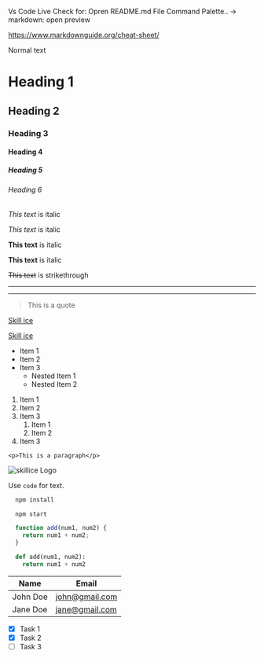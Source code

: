 <!-- Headings -->
Vs Code Live Check for:
Opren README.md File
Command Palette.. -> markdown: open preview

https://www.markdownguide.org/cheat-sheet/

Normal text
# Heading 1
## Heading 2
### Heading 3
#### Heading 4
##### Heading 5
###### Heading 6



<!-- Italics -->
*This text* is italic

_This text_ is italic

<!-- Strong -->
**This text** is italic

__This text__ is italic

<!-- Strikethrough -->
~~This text~~ is strikethrough

<!-- Horizontal Rule -->

---
___

<!-- Blockquote -->

> This is a quote

<!-- Links -->
[Skill ice](http://skillice.com/)

[Skill ice](http://skillice.com/ "Skill ice")

<!-- UL -->
* Item 1
* Item 2
* Item 3
  * Nested Item 1
  * Nested Item 2

<!-- OL -->
1. Item 1
1. Item 2
1. Item 3
	1. Item 1
	1. Item 2
1. Item 3

<!-- Inline Code Block -->
`<p>This is a paragraph</p>`

<!-- Images -->
![skillice Logo](http://skillice.com/wp-content/themes/kibria/assets/img/kibria.png)

<!-- Github Markdown -->

<!-- Code Blocks -->

Use `code` for text.

```bash
  npm install

  npm start
```

```javascript
  function add(num1, num2) {
    return num1 + num2;
  }
```

```python
  def add(num1, num2):
    return num1 + num2
```

<!-- Tables -->

| Name     | Email          |
| -------- | -------------- |
| John Doe | john@gmail.com |
| Jane Doe | jane@gmail.com |

<!-- Task List -->
* [x] Task 1
* [x] Task 2
* [ ] Task 3
